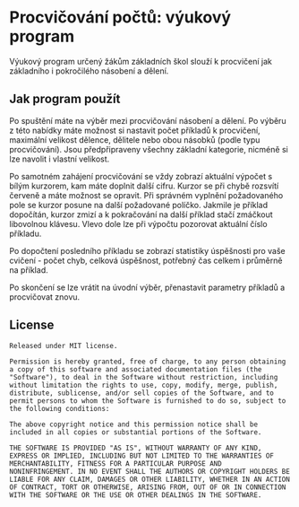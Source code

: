 Procvičování počtů: výukový program
=====

Výukový program určený žákům základních škol slouží k procvičení jak základního i pokročilého násobení a dělení.

Jak program použít
-----
Po spuštění máte na výběr mezi procvičování násobení a dělení.
Po výběru z této nabídky máte možnost si nastavit počet příkladů k procvičení,
maximální velikost dělence, dělitele nebo obou násobků (podle typu procvičování).
Jsou předpřipraveny všechny základní kategorie, nicméně si lze navolit i vlastní velikost.

Po samotném zahájení procvičování se vždy zobrazí aktuální výpočet s bílým kurzorem, kam máte doplnit další cifru.
Kurzor se při chybě rozsvítí červeně a máte možnost se opravit.
Při správném vyplnění požadovaného pole se kurzor posune na další požadované políčko.
Jakmile je příklad dopočítán, kurzor zmizí a k pokračování na další příklad stačí zmáčkout libovolnou klávesu.
Vlevo dole lze při výpočtu pozorovat aktuální číslo příkladu.

Po dopočtení posledního příkladu se zobrazí statistiky úspěšnosti pro vaše cvičení - počet chyb, celková úspěšnost,
potřebný čas celkem i průměrně na příklad.

Po skončení se lze vrátit na úvodní výběr, přenastavit parametry příkladů a procvičovat znovu.

## License

    Released under MIT license.

    Permission is hereby granted, free of charge, to any person obtaining
    a copy of this software and associated documentation files (the
    "Software"), to deal in the Software without restriction, including
    without limitation the rights to use, copy, modify, merge, publish,
    distribute, sublicense, and/or sell copies of the Software, and to
    permit persons to whom the Software is furnished to do so, subject to
    the following conditions:

    The above copyright notice and this permission notice shall be
    included in all copies or substantial portions of the Software.

    THE SOFTWARE IS PROVIDED "AS IS", WITHOUT WARRANTY OF ANY KIND,
    EXPRESS OR IMPLIED, INCLUDING BUT NOT LIMITED TO THE WARRANTIES OF
    MERCHANTABILITY, FITNESS FOR A PARTICULAR PURPOSE AND
    NONINFRINGEMENT. IN NO EVENT SHALL THE AUTHORS OR COPYRIGHT HOLDERS BE
    LIABLE FOR ANY CLAIM, DAMAGES OR OTHER LIABILITY, WHETHER IN AN ACTION
    OF CONTRACT, TORT OR OTHERWISE, ARISING FROM, OUT OF OR IN CONNECTION
    WITH THE SOFTWARE OR THE USE OR OTHER DEALINGS IN THE SOFTWARE.